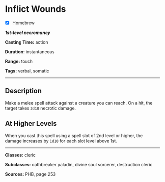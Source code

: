 # Inflict Wounds

- [x] Homebrew

***1st-level necromancy***

**Casting Time:** action

**Duration:** instantaneous

**Range:** touch

**Tags:** verbal, somatic

---

## Description
Make a melee spell attack against a creature you can reach. On a hit, the target takes `3d10` necrotic damage.

## At Higher Levels
When you cast this spell using a spell slot of 2nd level or higher, the damage increases by `1d10` for each slot level above 1st.

---

**Classes:** cleric

**Subclasses:** oathbreaker paladin, divine soul sorcerer, destruction cleric

**Sources:** PHB, page 253
